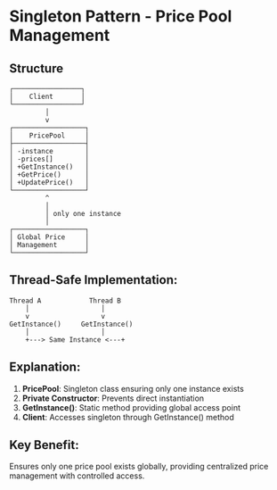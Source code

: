 # Singleton Pattern - Price Pool Management

## Structure
```
┌─────────────────┐
│    Client       │
└─────────────────┘
         │
         v
┌──────────────────┐
│    PricePool     │
├──────────────────┤
│ -instance        │
│ -prices[]        │
│ +GetInstance()   │
│ +GetPrice()      │
│ +UpdatePrice()   │
└──────────────────┘
         ^
         │
         │ only one instance
         │
┌──────────────────┐
│ Global Price     │
│ Management       │
└──────────────────┘
```

## Thread-Safe Implementation:
```
Thread A            Thread B
    │                  │
    v                  v
GetInstance()     GetInstance()
    │                  │
    +---> Same Instance <---+
```

## Explanation:
1. **PricePool**: Singleton class ensuring only one instance exists
2. **Private Constructor**: Prevents direct instantiation
3. **GetInstance()**: Static method providing global access point
4. **Client**: Accesses singleton through GetInstance() method

## Key Benefit:
Ensures only one price pool exists globally, providing centralized price management with controlled access.